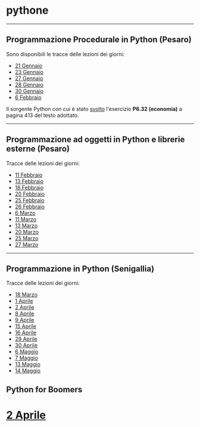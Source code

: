 # pythone

-----

## Programmazione Procedurale in Python (Pesaro)

Sono disponibili le tracce delle lezioni dei giorni:

* [21 Gennaio](pesaro/2025_01_21.pdf)
* [23 Gennaio](pesaro/2025_01_23.pdf)
* [27 Gennaio](pesaro/2025_01_27.pdf)
* [28 Gennaio](pesaro/2025_01_28.pdf)
* [30 Gennaio](pesaro/2025_01_30.pdf)
* [6 Febbraio](pesaro/2025_02_06.pdf)

Il sorgente Python con cui è stato [svolto](discount.py) l'esercizio **P6.32 (economia)**
a pagina 413 del testo adottato.

-----

## Programmazione ad oggetti in Python e librerie esterne (Pesaro)

Tracce delle lezioni dei giorni:

* [11 Febbraio](pesaro/2025_02_11.pdf)
* [13 Febbraio](pesaro/2025_02_13.pdf)
* [18 Febbraio](pesaro/2025_02_18.pdf)
* [20 Febbraio](pesaro/2025_02_20.pdf)
* [25 Febbraio](pesaro/2025_02_25.pdf)
* [26 Febbraio](pesaro/2025_02_26.pdf)
* [6  Marzo](pesaro/2025_03_06.pdf)
* [11 Marzo](pesaro/2025_03_11.pdf)
* [13 Marzo](pesaro/2025_03_13.pdf)
* [20 Marzo](pesaro/2025_03_20.pdf)
* [25 Marzo](pesaro/2025_03_25.pdf)
* [27 Marzo](pesaro/2025_03_27.pdf)

-----

## Programmazione in Python (Senigallia)

Tracce delle lezioni dei giorni:

* [18 Marzo](senigallia/2025_03_18.pdf)
* [1 Aprile](senigallia/2025_04_01.pdf)
* [2 Aprile](senigallia/2025_04_02.pdf)
* [8 Aprile](senigallia/2025_04_08.pdf)
* [9 Aprile](senigallia/2025_04_09.pdf)
* [15 Aprile](senigallia/2025_04_15.pdf)
* [16 Aprile](senigallia/2025_04_16.pdf)
* [29 Aprile](senigallia/2025_04_29.pdf)
* [30 Aprile](senigallia/2025_04_30.pdf)
* [6 Maggio](senigallia/2025_05_06.pdf)
* [7 Maggio](senigallia/2025_05_07.pdf)
* [13 Maggio](senigallia/2025_05_13.pdf)
* [14 Maggio](senigallia/2025_05_14.pdf)

## Python for Boomers

# [2 Aprile](boomers/P4B_01.pdf)